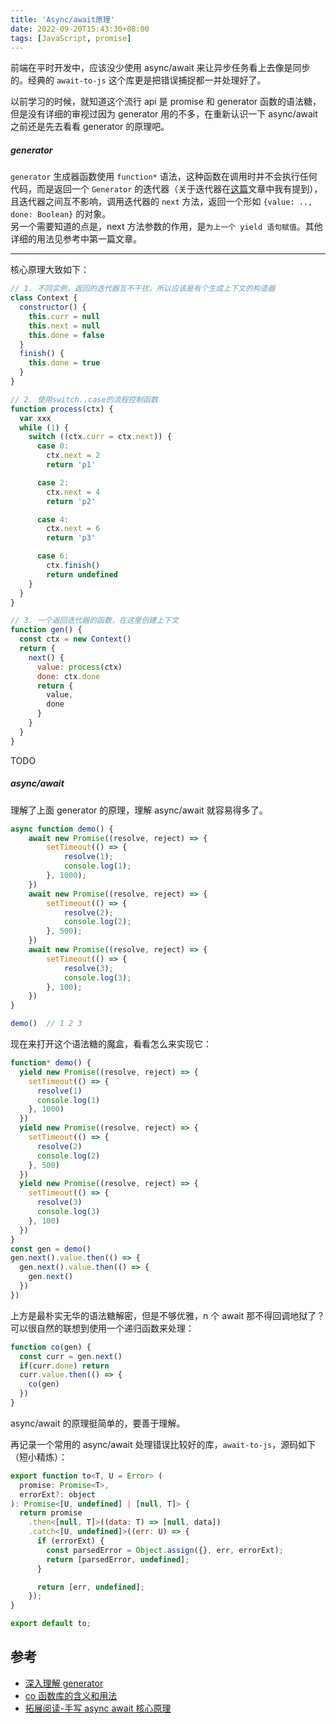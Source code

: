 ```yaml
---
title: 'Async/await原理'
date: 2022-09-20T15:43:30+08:00
tags: [JavaScript, promise]
---
```


前端在平时开发中，应该没少使用 async/await 来让异步任务看上去像是同步的。经典的 `await-to-js` 这个库更是把错误捕捉都一并处理好了。

以前学习的时候，就知道这个流行 api 是 promise 和 generator 函数的语法糖，但是没有详细的审视过因为 generator 用的不多，在重新认识一下 async/await 之前还是先去看看 generator 的原理吧。

##### generator

`generator` 生成器函数使用 `function*` 语法，这种函数在调用时并不会执行任何代码，而是返回一个 `Generator` 的迭代器（关于迭代器在[这篇](https://yokiizx.site/posts/js/map%E5%92%8Cset/)文章中我有提到），且迭代器之间互不影响，调用迭代器的 `next` 方法，返回一个形如 `{value: .., done: Boolean}` 的对象。  
另一个需要知道的点是，next 方法参数的作用，是`为上一个 yield 语句赋值`。其他详细的用法见参考中第一篇文章。

---

核心原理大致如下：

```JavaScript
// 1. 不同实例，返回的迭代器互不干扰，所以应该是有个生成上下文的构造器
class Context {
  constructor() {
    this.curr = null
    this.next = null
    this.done = false
  }
  finish() {
    this.done = true
  }
}

// 2. 使用switch..case的流程控制函数
function process(ctx) {
  var xxx
  while (1) {
    switch ((ctx.curr = ctx.next)) {
      case 0:
        ctx.next = 2
        return 'p1'

      case 2:
        ctx.next = 4
        return 'p2'

      case 4:
        ctx.next = 6
        return 'p3'

      case 6:
        ctx.finish()
        return undefined
    }
  }
}

// 3. 一个返回迭代器的函数，在这里创建上下文
function gen() {
  const ctx = new Context()
  return {
    next() {
      value: process(ctx)
      done: ctx.done
      return {
        value,
        done
      }
    }
  }
}
```

TODO

##### async/await

理解了上面 generator 的原理，理解 async/await 就容易得多了。

```JavaScript
async function demo() {
    await new Promise((resolve, reject) => {
        setTimeout(() => {
            resolve(1);
            console.log(1);
        }, 1000);
    })
    await new Promise((resolve, reject) => {
        setTimeout(() => {
            resolve(2);
            console.log(2);
        }, 500);
    })
    await new Promise((resolve, reject) => {
        setTimeout(() => {
            resolve(3);
            console.log(3);
        }, 100);
    })
}

demo()  // 1 2 3
```

现在来打开这个语法糖的魔盒，看看怎么来实现它：

```JavaScript
function* demo() {
  yield new Promise((resolve, reject) => {
    setTimeout(() => {
      resolve(1)
      console.log(1)
    }, 1000)
  })
  yield new Promise((resolve, reject) => {
    setTimeout(() => {
      resolve(2)
      console.log(2)
    }, 500)
  })
  yield new Promise((resolve, reject) => {
    setTimeout(() => {
      resolve(3)
      console.log(3)
    }, 100)
  })
}
const gen = demo()
gen.next().value.then(() => {
  gen.next().value.then(() => {
    gen.next()
  })
})
```

上方是最朴实无华的语法糖解密，但是不够优雅，n 个 await 那不得回调地狱了？可以很自然的联想到使用一个递归函数来处理：

```JavaScript
function co(gen) {
  const curr = gen.next()
  if(curr.done) return
  curr.value.then(() => {
    co(gen)
  })
}
```

async/await 的原理挺简单的，要善于理解。

再记录一个常用的 async/await 处理错误比较好的库，`await-to-js`，源码如下（短小精炼）：

```JavaScript
export function to<T, U = Error> (
  promise: Promise<T>,
  errorExt?: object
): Promise<[U, undefined] | [null, T]> {
  return promise
    .then<[null, T]>((data: T) => [null, data])
    .catch<[U, undefined]>((err: U) => {
      if (errorExt) {
        const parsedError = Object.assign({}, err, errorExt);
        return [parsedError, undefined];
      }

      return [err, undefined];
    });
}

export default to;
```

## 参考

- [深入理解 generator](https://github.com/Sunny-lucking/blog/issues/6)
- [co 函数库的含义和用法](https://www.ruanyifeng.com/blog/2015/05/co.html)
- [拓展阅读-手写 async await 核心原理](https://juejin.cn/post/7136424542238408718)
